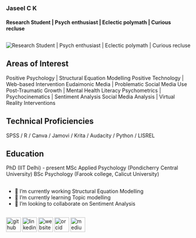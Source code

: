 ###  Jaseel C K 
#### Research Student | Psych enthusiast | Eclectic polymath | Curious recluse
##
##

![Research Student | Psych enthusiast | Eclectic polymath | Curious recluse](https://github.com/JZL-CK/JZL-CK/blob/main/Github%20Banner.png)


## Areas of Interest
Positive Psychology | Structural Equation Modelling
Positive Technology | Web-based Intervention
Eudaimonic Media | Problematic Social Media Use
Post-Traumatic Growth | Mental Health Literacy 
Psychometrics | Psychocinematics | Sentiment Analysis
Social Media Analysis | Virtual Reality Interventions
##
## Technical Proficiencies  
SPSS / R / Canva / Jamovi / Krita / Audacity / Python / LISREL 
##
## Education
PhD (IIT Delhi) - present 
MSc Applied Psychology (Pondicherry Central University)
BSc Psychology (Farook college, Calicut University)
##

- 🔭 I’m currently working Structural Equation Modelling
- 🌱 I’m currently learning Topic modelling  
- 👯 I’m looking to collaborate on Sentiment Analysis 

##

[<img src='https://cdn.jsdelivr.net/npm/simple-icons@3.0.1/icons/github.svg' alt='github' height='40'>](https://github.com/https://github.com/JZL-CK)  [<img src='https://cdn.jsdelivr.net/npm/simple-icons@3.0.1/icons/linkedin.svg' alt='linkedin' height='40'>](https://www.linkedin.com/in/https://www.linkedin.com/in/jzlck123//)  [<img src='https://cdn.jsdelivr.net/npm/simple-icons@3.0.1/icons/icloud.svg' alt='website' height='40'>](https://sites.google.com/view/jaseelck)  [<img src='https://cdn.jsdelivr.net/npm/simple-icons@3.0.1/icons/orcid.svg' alt='orcid' height='40'>](https://orcid.org/0000-0002-6032-8951)  [<img src='https://cdn.jsdelivr.net/npm/simple-icons@3.0.1/icons/medium.svg' alt='medium' height='40'>](https://medium.com/@jzlckclt)  

